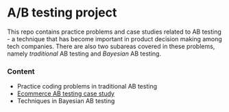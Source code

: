 # A/B testing project

This repo contains practice problems and case studies related to AB testing - a technique that has become important in product decision making among tech companies. There are also two subareas covered in these  problems, namely _traditional_ AB testing and _Bayesian_ AB testing. 

### Content 

* Practice coding problems in traditional AB testing
* [Ecommerce AB testing case study](https://github.com/jiangzl2016/AB_testing_project/blob/main/ecommerce_ab_testing_kaggle.ipynb)
* Techniques in Bayesian AB testing